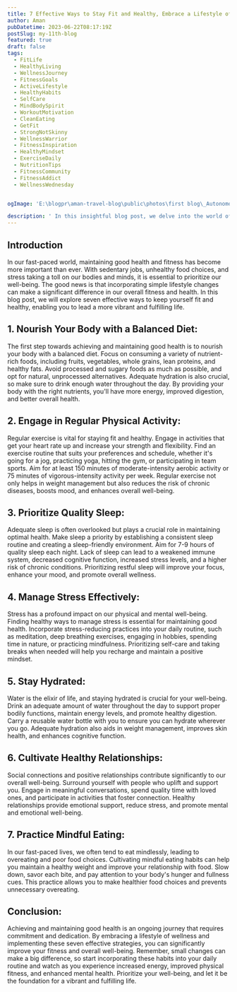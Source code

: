 ```yaml
---
title: 7 Effective Ways to Stay Fit and Healthy, Embrace a Lifestyle of Wellness
author: Aman
pubDatetime: 2023-06-22T08:17:19Z
postSlug: my-11th-blog
featured: true
draft: false
tags:
  - FitLife
  - HealthyLiving
  - WellnessJourney
  - FitnessGoals
  - ActiveLifestyle
  - HealthyHabits
  - SelfCare
  - MindBodySpirit
  - WorkoutMotivation
  - CleanEating
  - GetFit
  - StrongNotSkinny
  - WellnessWarrior
  - FitnessInspiration
  - HealthyMindset
  - ExerciseDaily
  - NutritionTips
  - FitnessCommunity
  - FitnessAddict
  - WellnessWednesday


ogImage: 'E:\blogpr\aman-travel-blog\public\photos\first blog\_Autonomous Wea 0.png'

description: ' In this insightful blog post, we delve into the world of fitness and well-being, exploring effective ways to stay fit and healthy by embracing a lifestyle of wellness. Discover practical strategies that empower you to prioritize your physical and mental health amidst the demands of modern life'
---
```


## Introduction





In our fast-paced world, maintaining good health and fitness has become more important than ever. With sedentary jobs, unhealthy food choices, and stress taking a toll on our bodies and minds, it is essential to prioritize our well-being. The good news is that incorporating simple lifestyle changes can make a significant difference in our overall fitness and health. In this blog post, we will explore seven effective ways to keep yourself fit and healthy, enabling you to lead a more vibrant and fulfilling life.

## 1. Nourish Your Body with a Balanced Diet:

The first step towards achieving and maintaining good health is to nourish your body with a balanced diet. Focus on consuming a variety of nutrient-rich foods, including fruits, vegetables, whole grains, lean proteins, and healthy fats. Avoid processed and sugary foods as much as possible, and opt for natural, unprocessed alternatives. Adequate hydration is also crucial, so make sure to drink enough water throughout the day. By providing your body with the right nutrients, you'll have more energy, improved digestion, and better overall health.

## 2. Engage in Regular Physical Activity:


Regular exercise is vital for staying fit and healthy. Engage in activities that get your heart rate up and increase your strength and flexibility. Find an exercise routine that suits your preferences and schedule, whether it's going for a jog, practicing yoga, hitting the gym, or participating in team sports. Aim for at least 150 minutes of moderate-intensity aerobic activity or 75 minutes of vigorous-intensity activity per week. Regular exercise not only helps in weight management but also reduces the risk of chronic diseases, boosts mood, and enhances overall well-being.

## 3. Prioritize Quality Sleep:


Adequate sleep is often overlooked but plays a crucial role in maintaining optimal health. Make sleep a priority by establishing a consistent sleep routine and creating a sleep-friendly environment. Aim for 7-9 hours of quality sleep each night. Lack of sleep can lead to a weakened immune system, decreased cognitive function, increased stress levels, and a higher risk of chronic conditions. Prioritizing restful sleep will improve your focus, enhance your mood, and promote overall wellness.

## 4. Manage Stress Effectively:

Stress has a profound impact on our physical and mental well-being. Finding healthy ways to manage stress is essential for maintaining good health. Incorporate stress-reducing practices into your daily routine, such as meditation, deep breathing exercises, engaging in hobbies, spending time in nature, or practicing mindfulness. Prioritizing self-care and taking breaks when needed will help you recharge and maintain a positive mindset.

## 5. Stay Hydrated:

Water is the elixir of life, and staying hydrated is crucial for your well-being. Drink an adequate amount of water throughout the day to support proper bodily functions, maintain energy levels, and promote healthy digestion. Carry a reusable water bottle with you to ensure you can hydrate wherever you go. Adequate hydration also aids in weight management, improves skin health, and enhances cognitive function.

## 6. Cultivate Healthy Relationships:
Social connections and positive relationships contribute significantly to our overall well-being. Surround yourself with people who uplift and support you. Engage in meaningful conversations, spend quality time with loved ones, and participate in activities that foster connection. Healthy relationships provide emotional support, reduce stress, and promote mental and emotional well-being.

## 7. Practice Mindful Eating:
In our fast-paced lives, we often tend to eat mindlessly, leading to overeating and poor food choices. Cultivating mindful eating habits can help you maintain a healthy weight and improve your relationship with food. Slow down, savor each bite, and pay attention to your body's hunger and fullness cues. This practice allows you to make healthier food choices and prevents unnecessary overeating.

## Conclusion:

Achieving and maintaining good health is an ongoing journey that requires commitment and dedication. By embracing a lifestyle of wellness and implementing these seven effective strategies, you can significantly improve your fitness and overall well-being. Remember, small changes can make a big difference, so start incorporating these habits into your daily routine and watch as you experience increased energy, improved physical fitness, and enhanced mental health. Prioritize your well-being, and let it be the foundation for a vibrant and fulfilling life.